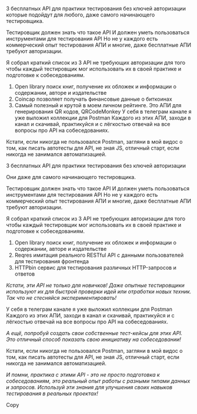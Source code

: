 3 бесплатных API для практики тестирования без ключей авторизации
которые подойдут для любого, даже самого начинающего тестировщика.

Тестировщик должен знать что такое API
И должен уметь пользоваться инструментами для тестирования API
Но не у каждого есть коммерческий опыт тестирования АПИ и многие, даже бесплатные АПИ требуют авторизации.

Я собрал краткий список из 3 API не требующих авторизации для того чтобы каждый тестировщик мог использовать их в своей практике и подготовке к собеседованиям.

1) Open library
   поиск книг, получение их обложек и информации о содержании, авторе и издательстве
2) Coincap
   позволяет получать финансовые данные о биткоинах
3) Самый полезный и крутой в моем личном рейтинге.
   Это АПИ для генерирования QR кодов, QRCodeMonkey
У себя в телеграм канале я уже выложил коллекции для Postman Каждого из этих АПИ, заходи в канал и скачивай, практикуйся и с лёгкостью отвечай на все вопросы про API на собеседованиях.

Кстати, если никогда не пользовался Postman, загляни в мой видос о том, как писать автотесты для API, не зная JS, отличный старт, если никогда не занимался автоматизацией.


3 бесплатных API для практики тестирования без ключей авторизации

Они даже для самого начинающего тестировщика.

Тестировщик должен знать что такое API И должен уметь пользоваться инструментами для тестирования API Но не у каждого есть коммерческий опыт тестирования АПИ и многие, даже бесплатные АПИ требуют авторизации.

Я собрал краткий список из 3 API не требующих авторизации для того чтобы каждый тестировщик мог использовать их в своей практике и подготовке к собеседованиям.

1. Open library поиск книг, получение их обложек и информации о содержании, авторе и издательстве
2. Reqres имитация реального RESTful API с данными пользователей для тестирования фронтенда
3. HTTPbin сервис для тестирования различных HTTP-запросов и ответов

_Кстати, эти API не только для новичков! Даже опытные тестировщики используют их для быстрой проверки идей или отработки новых техник. Так что не стесняйся экспериментировать!_

У себя в телеграм канале я уже выложил коллекции для Postman Каждого из этих АПИ, заходи в канал и скачивай, практикуйся и с лёгкостью отвечай на все вопросы про API на собеседованиях.

_А ещё, попробуй создать свои собственные тест-кейсы для этих API. Это отличный способ показать свою инициативу на собеседовании!_

Кстати, если никогда не пользовался Postman, загляни в мой видос о том, как писать автотесты для API, не зная JS, отличный старт, если никогда не занимался автоматизацией.

_И помни, практика с этими API - это не просто подготовка к собеседованиям, это реальный опыт работы с разными типами данных и запросов. Используй эти знания для улучшения своих навыков тестирования в реальных проектах!_

Copy
